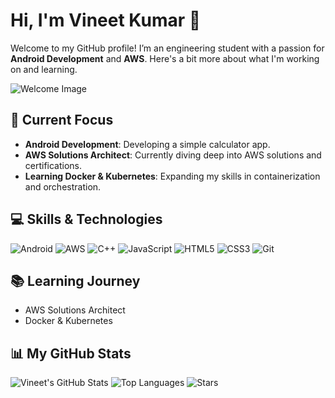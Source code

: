 # Hi, I'm Vineet Kumar 👋

Welcome to my GitHub profile! I’m an engineering student with a passion for **Android Development** and **AWS**. Here's a bit more about what I'm working on and learning.

![Welcome Image](https://camo.githubusercontent.com/5abff425e2b3bbe322f1126f1497bf7da318a007b901d2b73f99c8bd4db7e3c6/68747470733a2f2f75706c6f61642e77696b696d656469612e6f72672f77696b6970656469612f636f6d6d6f6e732f7468756d622f392f39332f416d617a6f6e5f5765625f53657276696365735f4c6f676f2e7376672f3130323470782d416d617a6f6e5f5765625f53657276696365735f4c6f676f2e7376672e706e67) <!-- Rounded image -->

## 🌟 Current Focus

- **Android Development**: Developing a simple calculator app.
- **AWS Solutions Architect**: Currently diving deep into AWS solutions and certifications.
- **Learning Docker & Kubernetes**: Expanding my skills in containerization and orchestration.

## 💻 Skills & Technologies

![Android](https://img.shields.io/badge/-Android-3DDC84?logo=android&logoColor=white&style=plastic&labelColor=3DDC84)
![AWS](https://img.shields.io/badge/AWS-232F3E?logo=amazonaws&logoColor=white&style=plastic&labelColor=232F3E)
![C++](https://img.shields.io/badge/-C++-00599C?logo=c%2B%2B&logoColor=white&style=plastic&labelColor=00599C)
![JavaScript](https://img.shields.io/badge/-JavaScript-F7DF1E?logo=javascript&logoColor=black&style=plastic&labelColor=F7DF1E)
![HTML5](https://img.shields.io/badge/-HTML5-E34F26?logo=html5&logoColor=white&style=plastic&labelColor=E34F26)
![CSS3](https://img.shields.io/badge/-CSS3-1572B6?logo=css3&logoColor=white&style=plastic&labelColor=1572B6)
![Git](https://img.shields.io/badge/-Git-F05032?logo=git&logoColor=white&style=plastic&labelColor=F05032)

## 📚 Learning Journey

- AWS Solutions Architect
- Docker & Kubernetes

## 📊 My GitHub Stats

![Vineet's GitHub Stats](https://github-readme-stats.vercel.app/api?username=Fusionop3&show_icons=true&count_private=true&hide_title=true&hide=prs&theme=radical)
![Top Languages](https://github-readme-stats.vercel.app/api/top-langs/?username=Fusionop3&theme=radical&layout=compact)
![Stars](https://img.shields.io/github/stars/Fusionop3?style=plastic&label=Stars)

